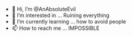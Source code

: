- 👋 Hi, I’m @AnAbsoluteEvil
- 👀 I’m interested in ... Ruining everything
- 🌱 I’m currently learning ... how to avoid people
- 📫 How to reach me ... IMPOSSIBLE

<!---
AnAbsoluteEvil/AnAbsoluteEvil is a ✨ special ✨ repository because its `README.md` (this file) appears on your GitHub profile.
You can click the Preview link to take a look at your changes.
--->
